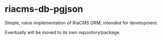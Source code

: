 # riacms-db-pgjson

Simple, naive implementation of RiaCMS ORM; intended for development.

Eventually will be moved to its own repository/package.
